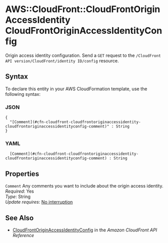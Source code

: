 # AWS::CloudFront::CloudFrontOriginAccessIdentity CloudFrontOriginAccessIdentityConfig<a name="aws-properties-cloudfront-cloudfrontoriginaccessidentity-cloudfrontoriginaccessidentityconfig"></a>

Origin access identity configuration\. Send a `GET` request to the `/CloudFront API version/CloudFront/identity ID/config` resource\. 

## Syntax<a name="aws-properties-cloudfront-cloudfrontoriginaccessidentity-cloudfrontoriginaccessidentityconfig-syntax"></a>

To declare this entity in your AWS CloudFormation template, use the following syntax:

### JSON<a name="aws-properties-cloudfront-cloudfrontoriginaccessidentity-cloudfrontoriginaccessidentityconfig-syntax.json"></a>

```
{
  "[Comment](#cfn-cloudfront-cloudfrontoriginaccessidentity-cloudfrontoriginaccessidentityconfig-comment)" : String
}
```

### YAML<a name="aws-properties-cloudfront-cloudfrontoriginaccessidentity-cloudfrontoriginaccessidentityconfig-syntax.yaml"></a>

```
﻿  [Comment](#cfn-cloudfront-cloudfrontoriginaccessidentity-cloudfrontoriginaccessidentityconfig-comment) : String
```

## Properties<a name="aws-properties-cloudfront-cloudfrontoriginaccessidentity-cloudfrontoriginaccessidentityconfig-properties"></a>

`Comment`  <a name="cfn-cloudfront-cloudfrontoriginaccessidentity-cloudfrontoriginaccessidentityconfig-comment"></a>
Any comments you want to include about the origin access identity\.   
*Required*: Yes  
*Type*: String  
*Update requires*: [No interruption](https://docs.aws.amazon.com/AWSCloudFormation/latest/UserGuide/using-cfn-updating-stacks-update-behaviors.html#update-no-interrupt)

## See Also<a name="aws-properties-cloudfront-cloudfrontoriginaccessidentity-cloudfrontoriginaccessidentityconfig--seealso"></a>
+  [CloudFrontOriginAccessIdentityConfig](https://docs.aws.amazon.com/cloudfront/latest/APIReference/API_CloudFrontOriginAccessIdentityConfig.html) in the *Amazon CloudFront API Reference* 